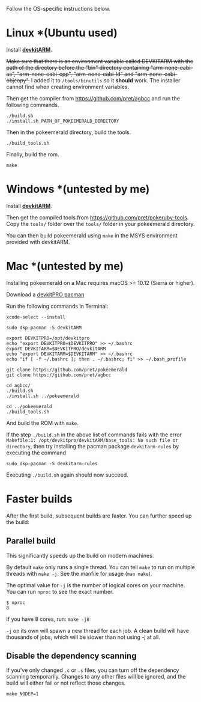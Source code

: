 Follow the OS-specific instructions below.

# Linux *(Ubuntu used)

Install [**devkitARM**](http://devkitpro.org/wiki/Getting_Started/devkitARM).

~~Make sure that there is an environment variable called DEVKITARM with the path of the directory before the "bin" directory containing "arm-none-eabi-as", "arm-none-eabi-cpp", "arm-none-eabi-ld" and "arm-none-eabi-objcopy".~~ I added it to `/tools/binutils` so it **should** work. The installer cannot find when creating environment variables.

Then get the compiler from https://github.com/pret/agbcc and run the following commands.

```
./build.sh
./install.sh PATH_OF_POKEEMERALD_DIRECTORY
```

Then in the pokeemerald directory, build the tools.

```
./build_tools.sh
```

Finally, build the rom.

```
make
```

# Windows *(untested by me)

Install [**devkitARM**](http://devkitpro.org/wiki/Getting_Started/devkitARM).

Then get the compiled tools from https://github.com/pret/pokeruby-tools. Copy the `tools/` folder over the `tools/` folder in your pokeemerald directory.

You can then build pokeemerald using `make` in the MSYS environment provided with devkitARM.

# Mac *(untested by me)

Installing pokeemerald on a Mac requires macOS >= 10.12 (Sierra or higher).

Download a [devkitPRO pacman](https://github.com/devkitPro/pacman/releases/tag/v1.0.0)

Run the following commands in Terminal:


```
xcode-select --install

sudo dkp-pacman -S devkitARM 

export DEVKITPRO=/opt/devkitpro
echo "export DEVKITPRO=$DEVKITPRO" >> ~/.bashrc
export DEVKITARM=$DEVKITPRO/devkitARM
echo "export DEVKITARM=$DEVKITARM" >> ~/.bashrc
echo "if [ -f ~/.bashrc ]; then . ~/.bashrc; fi" >> ~/.bash_profile

git clone https://github.com/pret/pokeemerald
git clone https://github.com/pret/agbcc

cd agbcc/
./build.sh
./install.sh ../pokeemerald 

cd ../pokeemerald
./build_tools.sh
```

And build the ROM with `make`.

If the step `./build.sh` in the above list of commands fails with the error `Makefile:1: /opt/devkitpro/devkitARM/base_tools: No such file or directory`, then try installing the pacman package `devkitarm-rules` by executing the command

```
sudo dkp-pacman -S devkitarm-rules
```

Executing `./build.sh` again should now succeed.

# Faster builds

After the first build, subsequent builds are faster. You can further speed up the build:

## Parallel build

This significantly speeds up the build on modern machines.

By default `make` only runs a single thread. You can tell `make` to run on multiple threads with `make -j`. See the manfile for usage (`man make`).

The optimal value for `-j` is the number of logical cores on your machine. You can run `nproc` to see the exact number.

```
$ nproc
8
```

If you have 8 cores, run: `make -j8`

`-j` on its own will spawn a new thread for each job. A clean build will have thousands of jobs, which will be slower than not using -j at all.

## Disable the dependency scanning

If you've only changed `.c` or `.s` files, you can turn off the dependency scanning temporarily. Changes to any other files will be ignored, and the build will either fail or not reflect those changes.

`make NODEP=1`

